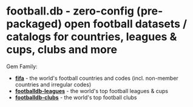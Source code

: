 
# football.db - zero-config (pre-packaged) open football datasets / catalogs for countries, leagues & cups, clubs and more

Gem Family:

- [**fifa**](fifa) - the world's football countries and codes (incl. non-member countries and irregular codes)
- [**footballdb-leagues**](footballdb-leagues) - the world's top football leagues & cups
- [**footballdb-clubs**](footballdb-clubs) - the world's top football clubs


